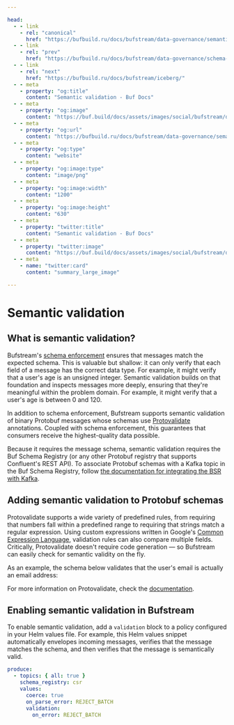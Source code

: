 ```yaml
---

head:
  - - link
    - rel: "canonical"
      href: "https://bufbuild.ru/docs/bufstream/data-governance/semantic-validation/"
  - - link
    - rel: "prev"
      href: "https://bufbuild.ru/docs/bufstream/data-governance/schema-enforcement/"
  - - link
    - rel: "next"
      href: "https://bufbuild.ru/docs/bufstream/iceberg/"
  - - meta
    - property: "og:title"
      content: "Semantic validation - Buf Docs"
  - - meta
    - property: "og:image"
      content: "https://buf.build/docs/assets/images/social/bufstream/data-governance/semantic-validation.png"
  - - meta
    - property: "og:url"
      content: "https://bufbuild.ru/docs/bufstream/data-governance/semantic-validation/"
  - - meta
    - property: "og:type"
      content: "website"
  - - meta
    - property: "og:image:type"
      content: "image/png"
  - - meta
    - property: "og:image:width"
      content: "1200"
  - - meta
    - property: "og:image:height"
      content: "630"
  - - meta
    - property: "twitter:title"
      content: "Semantic validation - Buf Docs"
  - - meta
    - property: "twitter:image"
      content: "https://buf.build/docs/assets/images/social/bufstream/data-governance/semantic-validation.png"
  - - meta
    - name: "twitter:card"
      content: "summary_large_image"

---
```


# Semantic validation

## What is semantic validation?

Bufstream's [schema enforcement](../schema-enforcement/) ensures that messages match the expected schema. This is valuable but shallow: it can only verify that each field of a message has the correct data type. For example, it might verify that a user's age is an unsigned integer. Semantic validation builds on that foundation and inspects messages more deeply, ensuring that they're meaningful within the problem domain. For example, it might verify that a user's age is between 0 and 120.

In addition to schema enforcement, Bufstream supports semantic validation of binary Protobuf messages whose schemas use [Protovalidate](../../../protovalidate/) annotations. Coupled with schema enforcement, this guarantees that consumers receive the highest-quality data possible.

Because it requires the message schema, semantic validation requires the Buf Schema Registry (or any other Protobuf registry that supports Confluent's REST API). To associate Protobuf schemas with a Kafka topic in the Buf Schema Registry, follow [the documentation for integrating the BSR with Kafka](../../../bsr/csr/overview/).

## Adding semantic validation to Protobuf schemas

Protovalidate supports a wide variety of predefined rules, from requiring that numbers fall within a predefined range to requiring that strings match a regular expression. Using custom expressions written in Google's [Common Expression Language](https://cel.dev/), validation rules can also compare multiple fields. Critically, Protovalidate doesn't require code generation — so Bufstream can easily check for semantic validity on the fly.

As an example, the schema below validates that the user's email is actually an email address:

For more information on Protovalidate, check the [documentation](../../../protovalidate/).

## Enabling semantic validation in Bufstream

To enable semantic validation, add a `validation` block to a policy configured in your Helm values file. For example, this Helm values snippet automatically envelopes incoming messages, verifies that the message matches the schema, and then verifies that the message is semantically valid.

```yaml
produce:
  - topics: { all: true }
    schema_registry: csr
    values:
      coerce: true
      on_parse_error: REJECT_BATCH
      validation:
        on_error: REJECT_BATCH
```
